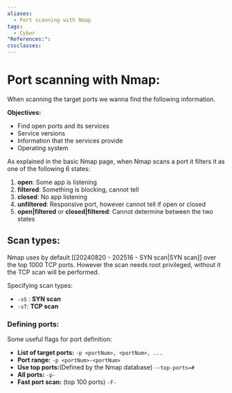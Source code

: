 ```yaml
---
aliases:
  - Port scanning with Nmap
tags:
  - Cyber
"References:": 
cssclasses:
---
```

# Port scanning with Nmap:
When scanning the target ports we wanna find the following information.

**Objectives:**
+ Find open ports and its services
+ Service versions
+ Information that the services provide
+ Operating system

As explained in the basic Nmap page, when Nmap scans a port it filters it as one of the following 6 states: 
1. **open**: Some app is listening
2. **filtered**: Something is blocking, cannot tell
3. **closed**: No app listening
4. **unfiltered**: Responsive port, however cannot tell if open or closed
5. **open|filtered** or **closed|filtered**: Cannot determine between the two states
## Scan types:
Nmap uses by default [[20240820 - 202516 - SYN scan|SYN scan]] over the top 1000 TCP ports. However the scan needs root privileged, without it the TCP scan will be performed.

Specifying scan types: 
+ `-sS` : **SYN scan**
+ `-sT`: **TCP scan**

### Defining ports: 
Some useful flags for port definition: 
+ **List of target ports:** `-p <portNum>, <portNum>, ...`
+ **Port range:** `-p <portNum>-<portNum>`
+ **Use top ports:**(Defined by the Nmap database) `--top-ports=#` 
+ **All ports:** `-p-`
+ **Fast port scan:** (top 100 ports) `-F-` 
